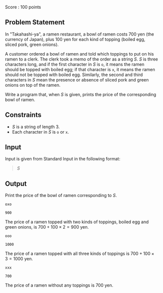 Score : $100$ points

## Problem Statement

In "Takahashi-ya", a ramen restaurant, a bowl of ramen costs $700$ yen (the currency of Japan), plus $100$ yen for each kind of topping (boiled egg, sliced pork, green onions).

A customer ordered a bowl of ramen and told which toppings to put on his ramen to a clerk. The clerk took a memo of the order as a string $S$. $S$ is three characters long, and if the first character in $S$ is `o`, it means the ramen should be topped with boiled egg; if that character is `x`, it means the ramen should not be topped with boiled egg. Similarly, the second and third characters in $S$ mean the presence or absence of sliced pork and green onions on top of the ramen.

Write a program that, when $S$ is given, prints the price of the corresponding bowl of ramen.

## Constraints

- $S$ is a string of length $3$.
- Each character in $S$ is `o` or `x`.

## Input

Input is given from Standard Input in the following format:

> $S$

## Output

Print the price of the bowl of ramen corresponding to $S$.

```input1
oxo
```

```output1
900
```

The price of a ramen topped with two kinds of toppings, boiled egg and green onions, is $700 + 100 \times 2 = 900$ yen.

```input2
ooo
```

```output2
1000
```

The price of a ramen topped with all three kinds of toppings is $700 + 100 \times 3 = 1000$ yen.

```input3
xxx
```

```output3
700
```

The price of a ramen without any toppings is $700$ yen.